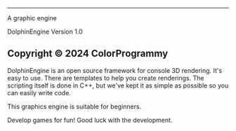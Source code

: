 ------------------------
A graphic engine

DolphinEngine
Version 1.0

Copyright © 2024 ColorProgrammy
------------------------

DolphinEngine is an open source framework for console 3D rendering. It's easy to use. There are templates to help you create renderings. The scripting itself is done in C++, but we've kept it as simple as possible so you can easily write code.

This graphics engine is suitable for beginners.

Develop games for fun!
Good luck with the development.
